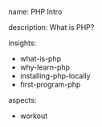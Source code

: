 name: PHP Intro

description: What is PHP?

insights:
  - what-is-php
  - why-learn-php
  - installing-php-locally
  - first-program-php

aspects:
  - workout